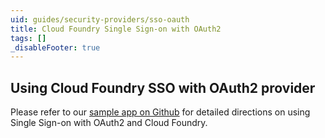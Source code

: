 ```yaml
---
uid: guides/security-providers/sso-oauth
title: Cloud Foundry Single Sign-on with OAuth2
tags: []
_disableFooter: true
---
```


## Using Cloud Foundry SSO with OAuth2 provider

Please refer to our [sample app on Github](https://github.com/SteeltoeOSS/Samples/tree/main/Security/src/CloudFoundrySingleSignon) for detailed directions on using Single Sign-on with OAuth2 and Cloud Foundry.
